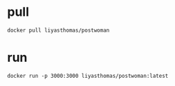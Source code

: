 # pull

`docker pull liyasthomas/postwoman`

# run

`docker run -p 3000:3000 liyasthomas/postwoman:latest`
